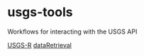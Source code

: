# usgs-tools
Workflows for interacting with the USGS API

[USGS-R](https://github.com/USGS-R)
[dataRetrieval](https://github.com/USGS-R/dataRetrieval)
